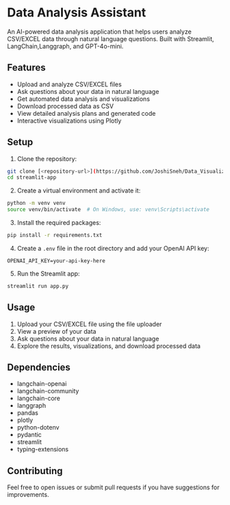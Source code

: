 # Data Analysis Assistant

An AI-powered data analysis application that helps users analyze CSV/EXCEL data through natural language questions. Built with Streamlit, LangChain,Langgraph, and GPT-4o-mini.

## Features

- Upload and analyze CSV/EXCEL files
- Ask questions about your data in natural language
- Get automated data analysis and visualizations
- Download processed data as CSV
- View detailed analysis plans and generated code
- Interactive visualizations using Plotly

## Setup

1. Clone the repository:
```bash
git clone [<repository-url>](https://github.com/JoshiSneh/Data_Visualization_Python_Langgraph.git)
cd streamlit-app
```

2. Create a virtual environment and activate it:
```bash
python -m venv venv
source venv/bin/activate  # On Windows, use: venv\Scripts\activate
```

3. Install the required packages:
```bash
pip install -r requirements.txt
```

4. Create a `.env` file in the root directory and add your OpenAI API key:
```
OPENAI_API_KEY=your-api-key-here
```

5. Run the Streamlit app:
```bash
streamlit run app.py
```

## Usage

1. Upload your CSV/EXCEL file using the file uploader
2. View a preview of your data
3. Ask questions about your data in natural language
4. Explore the results, visualizations, and download processed data

## Dependencies

- langchain-openai
- langchain-community
- langchain-core
- langgraph
- pandas
- plotly
- python-dotenv
- pydantic
- streamlit
- typing-extensions

## Contributing

Feel free to open issues or submit pull requests if you have suggestions for improvements.
